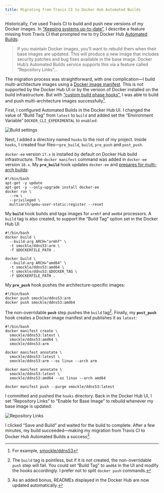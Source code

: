 ```yaml
---
title: Migrating from Travis CI to Docker Hub Automated Builds
---
```


Historically, I’ve used Travis CI to build and push new versions of my Docker images. In [“Keeping systems up-to-date”][1], I describe a feature missing from Travis CI that prompted me to try Docker Hub [Automated Builds][2]:

> If you maintain Docker images, you’ll want to rebuild them when their base images are updated. This will produce a new image that includes security patches and bug fixes available in the base image. Docker Hub’s Automated Builds service supports this via a feature called “Repository Links”…

The migration process was straightforward, with one complication—I build multi-architecture images using a [Docker image manifest][3]. This is not supported by the Docker Hub UI or by the version of Docker installed on the build infrastructure. But with [“custom build phase hooks”][4], I was able to build and push multi-architecture images successfully[^1].

First, I configured Automated Builds in the Docker Hub UI. I changed the value of “Build Tag” from `latest` to `build` and added set the “Environment Variable” `DOCKER_CLI_EXPERIMENTAL` to `enabled`:

![Build settings](/2019-04-22-migrating-from-travis-ci-to-docker-hub-automated-builds/build-settings.png)

Next, I added a directory named `hooks` to the root of my project. Inside `hooks`, I created four files—`pre_build`, `build`, `pre_push` and `post_push`.

`docker-ee` version `17.x` is installed by default on Docker Hub build infrastructure. The `docker manifest` command was added in `docker-ee` version `18.x`. My **`pre_build`** hook updates `docker-ee` and [prepares for multi-arch builds][5]:

	#!/bin/bash
	apt-get -y update
	apt-get -y --only-upgrade install docker-ee
	docker run \
	  --rm \
	  --privileged \
	  multiarch/qemu-user-static:register --reset

My **`build`** hook builds and tags images for `armhf` and `amd64` processors. A `build` tag is also created, to support the “Build Tag” option set in the Docker Hub UI:

	#!/bin/bash
	docker build \
	  --build-arg ARCH="armhf" \
	  -t smockle/ddns53:arm \
	  -f $DOCKERFILE_PATH .
	
	docker build \
	  --build-arg ARCH="amd64" \
	  -t smockle/ddns53:amd64 \
	  -t smockle/ddns53:$DOCKER_TAG \
	  -f $DOCKERFILE_PATH .

My **`pre_push`** hook pushes the architecture-specific images:

	#!/bin/bash
	docker push smockle/ddns53:arm
	docker push smockle/ddns53:amd64

The non-overridable **`push`** step pushes the `build` tag[^2]. Finally, my **`post_push`** hook creates a Docker image manifest and publishes it as `latest`:

	#!/bin/bash
	docker manifest create \
	  smockle/ddns53:latest \
	  smockle/ddns53:amd64 \
	  smockle/ddns53:arm
	
	docker manifest annotate \
	  smockle/ddns53:latest \
	  smockle/ddns53:arm --os linux --arch arm
	
	docker manifest annotate \
	  smockle/ddns53:latest \
	  smockle/ddns53:amd64 --os linux --arch amd64
	
	docker manifest push --purge smockle/ddns53:latest

I committed and pushed the `hooks` directory. Back in the Docker Hub UI, I set “Repository Links” to “Enable for Base Image” to rebuild whenever my base image is updated:

![Repository Links](/2019-04-22-migrating-from-travis-ci-to-docker-hub-automated-builds/repository-links.png)

I clicked “Save and Build” and waited for the build to complete. After a few minutes, my build succeeded—making my migration from Travis CI to Docker Hub Automated Builds a success[^3].

[^1]: For example, [smockle/ddns53][6]

[^2]: The `build` tag is pointless, but if it is not created, the non-overridable `push` step will fail. You could set “Build Tag” to `amd64` in the UI and modify the hooks accordingly. I prefer not to split `docker push` commands.

[^3]: As an added bonus, READMEs displayed in the Docker Hub are now updated automatically.

[1]:	/blog/2019/04/21/keeping-systems-up-to-date/
[2]:	https://docs.docker.com/docker-hub/builds/
[3]:	https://docs.docker.com/engine/reference/commandline/manifest/
[4]:	https://docs.docker.com/docker-hub/builds/advanced/#custom-build-phase-hooks
[5]:	https://hub.docker.com/r/multiarch/qemu-user-static/#binfmt_misc-register
[6]:	https://cloud.docker.com/u/smockle/repository/docker/smockle/ddns53